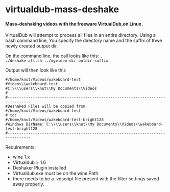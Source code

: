 virtualdub-mass-deshake
=======================


<h4> Mass-deshaking videos with the freeware VirtualDub,on Linux. </h4>

VirtualDub will attempt to process all files in an entire directory. Using a bash command line, You specify the directory name and the suffix of thwe newly created output dir.

On the command line, the call looks like this:
<code>. ./deshake-all.sh ../myvideo-dir outdir-suffix </code>

Output will then look like this

    #/home/knut/Videos/wakeboard-test
    #Videos\\wakeboard-test
    #C:\\\\users\\knut\\My Documents\\Videos
    #
    #--------------------------------------------------------------------------------
    #Deshaked Files will be copied from
    #/home/knut/Videos/wakeboard-test
    # to:
    #/home/knut/Videos/wakeboard-test-bright128
    #Windows DirName: C:\\\\users\\knut\\My Documents\\Videos\\wakeboard-test-bright128
    #--------------------------------------------------------------------------------

Requirements:
  - wine 1.x
  - Virtualdub > 1.6
  - Deshaker Plugin installed
  - Virtualdub.exe must be on the wine Path
  - there needs to be a .vdscript file present with the filter settings saved away properly.



